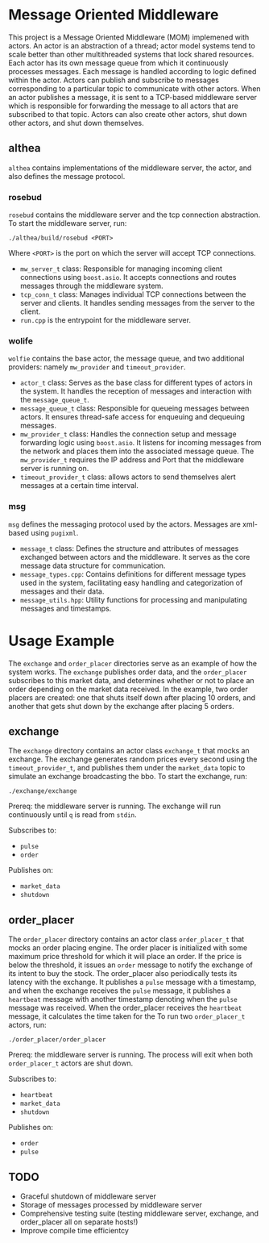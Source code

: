 # Message Oriented Middleware
This project is a Message Oriented Middleware (MOM) implemened with actors. An actor is an abstraction of a thread; actor model systems tend to scale better than other multithreaded systems that lock shared resources. Each actor has its own message queue from which it continuously processes messages. Each message is handled according to logic defined within the actor. Actors can publish and subscribe to messages corresponding to a particular topic to communicate with other actors. When an actor publishes a message, it is sent to a TCP-based middleware server which is responsible for forwarding the message to all actors that are subscribed to that topic. Actors can also create other actors, shut down other actors, and shut down themselves.  

## althea
`althea` contains implementations of the middleware server, the actor, and also defines the message protocol.

### rosebud
`rosebud` contains the middleware server and the tcp connection abstraction. To start the middleware server, run:

`./althea/build/rosebud <PORT>`

Where `<PORT>` is the port on which the server will accept TCP connections.
- `mw_server_t` class: Responsible for managing incoming client connections using `boost.asio`. It accepts connections and routes messages through the middleware system.
- `tcp_conn_t` class: Manages individual TCP connections between the server and clients. It handles sending messages from the server to the client.
- `run.cpp` is the entrypoint for the middleware server.

### wolife
`wolfie` contains the base actor, the message queue, and two additional providers: namely `mw_provider` and `timeout_provider`.
- `actor_t` class: Serves as the base class for different types of actors in the system. It handles the reception of messages and interaction with the `message_queue_t`.
- `message_queue_t` class: Responsible for queueing messages between actors. It ensures thread-safe access for enqueuing and dequeuing messages.
- `mw_provider_t` class: Handles the connection setup and message forwarding logic using `boost.asio`. It listens for incoming messages from the network and places them into the associated message queue. The `mw_provider_t` requires the IP address and Port that the middleware server is running on.
- `timeout_provider_t` class: allows actors to send themselves alert messages at a certain time interval.

### msg
`msg` defines the messaging protocol used by the actors. Messages are xml-based using `pugixml`.
- `message_t` class: Defines the structure and attributes of messages exchanged between actors and the middleware. It serves as the core message data structure for communication.
- `message_types.cpp`: Contains definitions for different message types used in the system, facilitating easy handling and categorization of messages and their data.
- `message_utils.hpp`: Utility functions for processing and manipulating messages and timestamps.

# Usage Example
The `exchange` and `order_placer` directories serve as an example of how the system works. The `exchange` publishes order data, and the `order_placer` subscribes to this market data, and determines whether or not to place an order depending on the market data received. In the example, two order placers are created: one that shuts itself down after placing 10 orders, and another that gets shut down by the exchange after placing 5 orders.

## exchange
The `exchange` directory contains an actor class `exchange_t` that mocks an exchange. The exchange generates random prices every second using the `timeout_provider_t`, and publishes them under the `market_data` topic to simulate an exchange broadcasting the bbo. To start the exchange, run:

`./exchange/exchange`

Prereq: the middleware server is running. The exchange will run continuously until `q` is read from `stdin`.

Subscribes to:
- `pulse`
- `order`

Publishes on:
- `market_data`
- `shutdown`

## order_placer
The `order_placer` directory contains an actor class `order_placer_t` that mocks an order placing engine. The order placer is initialized with some maximum price threshold for which it will place an order. If the price is below the threshold, it issues an `order` message to notify the exchange of its intent to buy the stock. The order_placer also periodically tests its latency with the exchange. It publishes a `pulse` message with a timestamp, and when the exchange receives the `pulse` message, it publishes a `heartbeat` message with another timestamp denoting when the `pulse` message was received. When the order_placer receives the `heartbeat` message, it calculates the time taken for the To run two `order_placer_t` actors, run:

`./order_placer/order_placer`

Prereq: the middleware server is running. The process will exit when both `order_placer_t` actors are shut down.

Subscribes to:
- `heartbeat`
- `market_data`
- `shutdown`

Publishes on:
- `order`
- `pulse`

## TODO
- Graceful shutdown of middleware server
- Storage of messages processed by middleware server
- Comprehensive testing suite (testing middleware server, exchange, and order_placer all on separate hosts!)
- Improve compile time efficientcy
